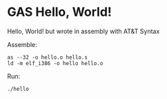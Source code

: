 # GAS Hello, World!
Hello, World! but wrote in assembly with AT&amp;T Syntax

Assemble:
```
as --32 -o hello.o hello.s
ld -m elf_i386 -o hello hello.o
```
Run:
```
./hello
```
